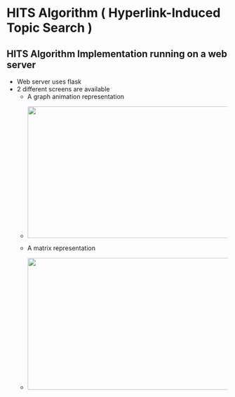 # HITS Algorithm ( Hyperlink-Induced Topic Search )
## HITS Algorithm Implementation running on a web server
* Web server uses flask
* 2 different screens are available
  + A graph animation representation
  - <p align="center"> <img width="460" height="300" src="https://raw.githubusercontent.com/fatihkykc/WebMiningHIST/master/img-gif%20files/graph-anim.gif"> </p> 
  + A matrix representation
  - <p align="center"> <img width="460" height="300" src="https://raw.githubusercontent.com/fatihkykc/WebMiningHIST/master/img-gif%20files/matrix.png"> </p> 
